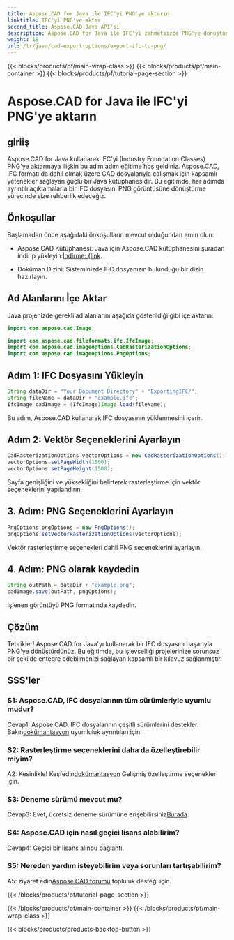 ```yaml
---
title: Aspose.CAD for Java ile IFC'yi PNG'ye aktarın
linktitle: IFC'yi PNG'ye aktar
second_title: Aspose.CAD Java API'si
description: Aspose.CAD for Java ile IFC'yi zahmetsizce PNG'ye dönüştürün. Adım adım eğitimimizi takip edin.
weight: 18
url: /tr/java/cad-export-options/export-ifc-to-png/
---
```


{{< blocks/products/pf/main-wrap-class >}}
{{< blocks/products/pf/main-container >}}
{{< blocks/products/pf/tutorial-page-section >}}

# Aspose.CAD for Java ile IFC'yi PNG'ye aktarın

## giriiş

Aspose.CAD for Java kullanarak IFC'yi (Industry Foundation Classes) PNG'ye aktarmaya ilişkin bu adım adım eğitime hoş geldiniz. Aspose.CAD, IFC formatı da dahil olmak üzere CAD dosyalarıyla çalışmak için kapsamlı yetenekler sağlayan güçlü bir Java kütüphanesidir. Bu eğitimde, her adımda ayrıntılı açıklamalarla bir IFC dosyasını PNG görüntüsüne dönüştürme sürecinde size rehberlik edeceğiz.

## Önkoşullar

Başlamadan önce aşağıdaki önkoşulların mevcut olduğundan emin olun:

-  Aspose.CAD Kütüphanesi: Java için Aspose.CAD kütüphanesini şuradan indirip yükleyin:[İndirme: {link](https://releases.aspose.com/cad/java/).

- Doküman Dizini: Sisteminizde IFC dosyanızın bulunduğu bir dizin hazırlayın.

## Ad Alanlarını İçe Aktar

Java projenizde gerekli ad alanlarını aşağıda gösterildiği gibi içe aktarın:

```java
import com.aspose.cad.Image;

import com.aspose.cad.fileformats.ifc.IfcImage;
import com.aspose.cad.imageoptions.CadRasterizationOptions;
import com.aspose.cad.imageoptions.PngOptions;
```

## Adım 1: IFC Dosyasını Yükleyin

```java
String dataDir = "Your Document Directory" + "ExportingIFC/";
String fileName = dataDir + "example.ifc";
IfcImage cadImage = (IfcImage)Image.load(fileName);
```

Bu adım, Aspose.CAD kullanarak IFC dosyasının yüklenmesini içerir.

## Adım 2: Vektör Seçeneklerini Ayarlayın

```java
CadRasterizationOptions vectorOptions = new CadRasterizationOptions();
vectorOptions.setPageWidth(1500);
vectorOptions.setPageHeight(1500);
```

Sayfa genişliğini ve yüksekliğini belirterek rasterleştirme için vektör seçeneklerini yapılandırın.

## 3. Adım: PNG Seçeneklerini Ayarlayın

```java
PngOptions pngOptions = new PngOptions();
pngOptions.setVectorRasterizationOptions(vectorOptions);
```

Vektör rasterleştirme seçenekleri dahil PNG seçeneklerini ayarlayın.

## 4. Adım: PNG olarak kaydedin

```java
String outPath = dataDir + "example.png";
cadImage.save(outPath, pngOptions);
```

İşlenen görüntüyü PNG formatında kaydedin.

## Çözüm

Tebrikler! Aspose.CAD for Java'yı kullanarak bir IFC dosyasını başarıyla PNG'ye dönüştürdünüz. Bu eğitimde, bu işlevselliği projelerinize sorunsuz bir şekilde entegre edebilmenizi sağlayan kapsamlı bir kılavuz sağlanmıştır.

## SSS'ler

### S1: Aspose.CAD, IFC dosyalarının tüm sürümleriyle uyumlu mudur?

 Cevap1: Aspose.CAD, IFC dosyalarının çeşitli sürümlerini destekler. Bakın[dokümantasyon](https://reference.aspose.com/cad/java/) uyumluluk ayrıntıları için.

### S2: Rasterleştirme seçeneklerini daha da özelleştirebilir miyim?

 A2: Kesinlikle! Keşfedin[dokümantasyon](https://reference.aspose.com/cad/java/) Gelişmiş özelleştirme seçenekleri için.

### S3: Deneme sürümü mevcut mu?

Cevap3: Evet, ücretsiz deneme sürümüne erişebilirsiniz[Burada](https://releases.aspose.com/).

### S4: Aspose.CAD için nasıl geçici lisans alabilirim?

 Cevap4: Geçici bir lisans alın[bu bağlantı](https://purchase.aspose.com/temporary-license/).

### S5: Nereden yardım isteyebilirim veya sorunları tartışabilirim?

A5: ziyaret edin[Aspose.CAD forumu](https://forum.aspose.com/c/cad/19) topluluk desteği için.

{{< /blocks/products/pf/tutorial-page-section >}}

{{< /blocks/products/pf/main-container >}}
{{< /blocks/products/pf/main-wrap-class >}}

{{< blocks/products/products-backtop-button >}}
